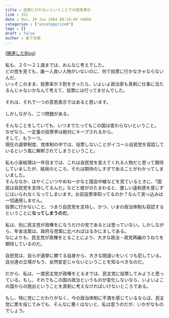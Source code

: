 ```yaml
---
title : 投票に行かないということでの意思表示
link : 352
date : Mon, 28 Jun 2004 08:18:49 +0000
categories : ["uncategorized"]
tags : []
draft : false
author : 倉下忠憲
---
```


[<A HREF="http://www.doblog.com/weblog/BlogServlet?userid=6238&blogid=304928#304928" TARGET="_blank">関連したBlog</A>]<BR><BR>私も、２０～２１歳までは、おんなじ考えでした。<BR>どの党を見ても、誰一人良い人物がいないのに、何で投票に行かなきゃならないんだ、<BR>いっそこのまま、投票率が３割をきったら、いよいよ政治家も真剣に仕事に当たるんじゃないかなんて考えて、投票には行ってませんでした。<BR><BR>それは、それで一つの意思表示ではあると思います。<BR><BR>しかしながら、二つ問題がある。<BR><BR>そんなことをしていても、いつまでたってもこの国は変わらないということ。<BR>なぜなら、一定量の投票李は絶対にキープされるから。<BR>そして、もう一つ。<BR>現在の選挙制度、党体制の中では、投票しないことがイコール自民党を容認しているという風に解釈されてしまうということ。<BR><BR>私も小泉総理は一年目までは、これは自民党を変えてくれる人物だと思って期待していましたが、結局のところ、それは期待のしすぎであることがわかってしまいました。<BR>そんななか、はやくこいつやめねーかなと国会中継などを見ているときに、「国民は自民党を支持してるんだ」などと彼がのたまわると、激しい違和感を感じずにはいられなくなってしまいます。お前投票率知ってるのか？なんて突っ込みは一切通用しません。<BR>投票に行かないこと、つまり自民党を支持し、かつ、いまの政治体制も容認するということに<B>なってしまうのだ</B>。<BR><BR>私は、別に民主党が政権をになうだけの党であるとは思っていない。しかしながら、年金法案は、政府与党案に比べればはるかにましである。<BR>なによりも、民主党が政権をとることにより、大きな政治・政党再編のうねりを期待しているのだ。<BR><BR>自民党は、自らが選挙に勝てる自身から、大きな間違いをいくつも犯している。<BR>自分達の立場がもう、全然安定じゃないということを知るべきなのだ。<BR><BR>だから、私は、一度民主党が政権をとるまでは、民主党に投票してみようと思っている。もし、それでもこの国の政治というものが変化しないなら、いよいよこの国からの脱出ということを真剣に考えなければいけないところである。<BR><BR>もし、特に党にこだわりがなく、今の政治体制に不満を感じているならば、民主党に票を投じてみても、そんなに悪くはないと、私は思うのだが、いかがなものでしょう。<br><br>
